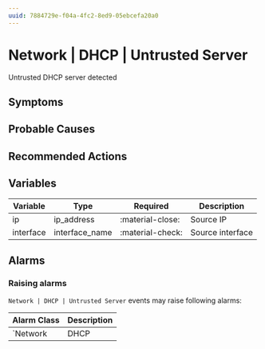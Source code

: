 ```yaml
---
uuid: 7884729e-f04a-4fc2-8ed9-05ebcefa20a0
---
```

# Network | DHCP | Untrusted Server

Untrusted DHCP server detected

## Symptoms

## Probable Causes

## Recommended Actions

## Variables

Variable | Type | Required | Description
--- | --- | --- | ---
ip | ip_address | :material-close: | Source IP
interface | interface_name | :material-check: | Source interface

## Alarms

### Raising alarms

`Network | DHCP | Untrusted Server` events may raise following alarms:

Alarm Class | Description
--- | ---
`Network | DHCP | Untrusted Server` | dispose
